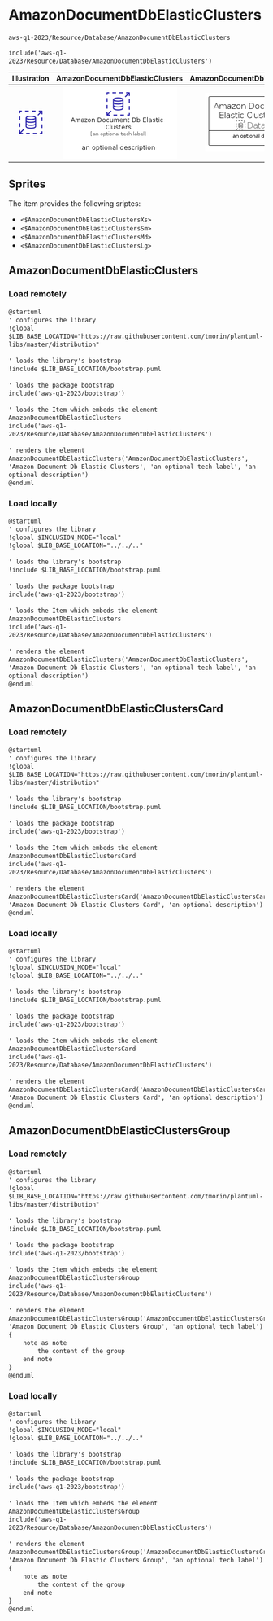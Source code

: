 # AmazonDocumentDbElasticClusters


```text
aws-q1-2023/Resource/Database/AmazonDocumentDbElasticClusters
```

```text
include('aws-q1-2023/Resource/Database/AmazonDocumentDbElasticClusters')
```



| Illustration | AmazonDocumentDbElasticClusters | AmazonDocumentDbElasticClustersCard | AmazonDocumentDbElasticClustersGroup |
| :---: | :---: | :---: | :---: |
| ![illustration for Illustration](../../../aws-q1-2023/Resource/Database/AmazonDocumentDbElasticClusters.png) | ![illustration for AmazonDocumentDbElasticClusters](../../../aws-q1-2023/Resource/Database/AmazonDocumentDbElasticClusters.Local.png) | ![illustration for AmazonDocumentDbElasticClustersCard](../../../aws-q1-2023/Resource/Database/AmazonDocumentDbElasticClustersCard.Local.png) | ![illustration for AmazonDocumentDbElasticClustersGroup](../../../aws-q1-2023/Resource/Database/AmazonDocumentDbElasticClustersGroup.Local.png) |



## Sprites
The item provides the following sriptes:

- `<$AmazonDocumentDbElasticClustersXs>`
- `<$AmazonDocumentDbElasticClustersSm>`
- `<$AmazonDocumentDbElasticClustersMd>`
- `<$AmazonDocumentDbElasticClustersLg>`





## AmazonDocumentDbElasticClusters

### Load remotely
```plantuml
@startuml
' configures the library
!global $LIB_BASE_LOCATION="https://raw.githubusercontent.com/tmorin/plantuml-libs/master/distribution"

' loads the library's bootstrap
!include $LIB_BASE_LOCATION/bootstrap.puml

' loads the package bootstrap
include('aws-q1-2023/bootstrap')

' loads the Item which embeds the element AmazonDocumentDbElasticClusters
include('aws-q1-2023/Resource/Database/AmazonDocumentDbElasticClusters')

' renders the element
AmazonDocumentDbElasticClusters('AmazonDocumentDbElasticClusters', 'Amazon Document Db Elastic Clusters', 'an optional tech label', 'an optional description')
@enduml
```

### Load locally
```plantuml
@startuml
' configures the library
!global $INCLUSION_MODE="local"
!global $LIB_BASE_LOCATION="../../.."

' loads the library's bootstrap
!include $LIB_BASE_LOCATION/bootstrap.puml

' loads the package bootstrap
include('aws-q1-2023/bootstrap')

' loads the Item which embeds the element AmazonDocumentDbElasticClusters
include('aws-q1-2023/Resource/Database/AmazonDocumentDbElasticClusters')

' renders the element
AmazonDocumentDbElasticClusters('AmazonDocumentDbElasticClusters', 'Amazon Document Db Elastic Clusters', 'an optional tech label', 'an optional description')
@enduml
```

## AmazonDocumentDbElasticClustersCard

### Load remotely
```plantuml
@startuml
' configures the library
!global $LIB_BASE_LOCATION="https://raw.githubusercontent.com/tmorin/plantuml-libs/master/distribution"

' loads the library's bootstrap
!include $LIB_BASE_LOCATION/bootstrap.puml

' loads the package bootstrap
include('aws-q1-2023/bootstrap')

' loads the Item which embeds the element AmazonDocumentDbElasticClustersCard
include('aws-q1-2023/Resource/Database/AmazonDocumentDbElasticClusters')

' renders the element
AmazonDocumentDbElasticClustersCard('AmazonDocumentDbElasticClustersCard', 'Amazon Document Db Elastic Clusters Card', 'an optional description')
@enduml
```

### Load locally
```plantuml
@startuml
' configures the library
!global $INCLUSION_MODE="local"
!global $LIB_BASE_LOCATION="../../.."

' loads the library's bootstrap
!include $LIB_BASE_LOCATION/bootstrap.puml

' loads the package bootstrap
include('aws-q1-2023/bootstrap')

' loads the Item which embeds the element AmazonDocumentDbElasticClustersCard
include('aws-q1-2023/Resource/Database/AmazonDocumentDbElasticClusters')

' renders the element
AmazonDocumentDbElasticClustersCard('AmazonDocumentDbElasticClustersCard', 'Amazon Document Db Elastic Clusters Card', 'an optional description')
@enduml
```

## AmazonDocumentDbElasticClustersGroup

### Load remotely
```plantuml
@startuml
' configures the library
!global $LIB_BASE_LOCATION="https://raw.githubusercontent.com/tmorin/plantuml-libs/master/distribution"

' loads the library's bootstrap
!include $LIB_BASE_LOCATION/bootstrap.puml

' loads the package bootstrap
include('aws-q1-2023/bootstrap')

' loads the Item which embeds the element AmazonDocumentDbElasticClustersGroup
include('aws-q1-2023/Resource/Database/AmazonDocumentDbElasticClusters')

' renders the element
AmazonDocumentDbElasticClustersGroup('AmazonDocumentDbElasticClustersGroup', 'Amazon Document Db Elastic Clusters Group', 'an optional tech label') {
    note as note
        the content of the group
    end note
}
@enduml
```

### Load locally
```plantuml
@startuml
' configures the library
!global $INCLUSION_MODE="local"
!global $LIB_BASE_LOCATION="../../.."

' loads the library's bootstrap
!include $LIB_BASE_LOCATION/bootstrap.puml

' loads the package bootstrap
include('aws-q1-2023/bootstrap')

' loads the Item which embeds the element AmazonDocumentDbElasticClustersGroup
include('aws-q1-2023/Resource/Database/AmazonDocumentDbElasticClusters')

' renders the element
AmazonDocumentDbElasticClustersGroup('AmazonDocumentDbElasticClustersGroup', 'Amazon Document Db Elastic Clusters Group', 'an optional tech label') {
    note as note
        the content of the group
    end note
}
@enduml
```

